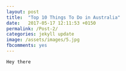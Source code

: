 ```yaml
---
layout: post
title:  "Top 10 Things To Do in Australia"
date:   2017-05-17 12:11:53 +0150
permalink: /Post-2/
categories: jekyll update
image: /assets/images/5.jpg
fbcomments: yes
---
```


`Hey there`